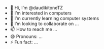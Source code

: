 - 👋 Hi, I’m @daudikitoneTZ
- 👀 I’m interested in computers
- 🌱 I’m currently learning computer systems
- 💞️ I’m looking to collaborate on ...
- 📫 How to reach me ...
- 😄 Pronouns: ...
- ⚡ Fun fact: ...

<!---
daudikitoneTZ/daudikitoneTZ is a ✨ special ✨ repository because its `README.md` (this file) appears on your GitHub profile.
You can click the Preview link to take a look at your changes.
--->
